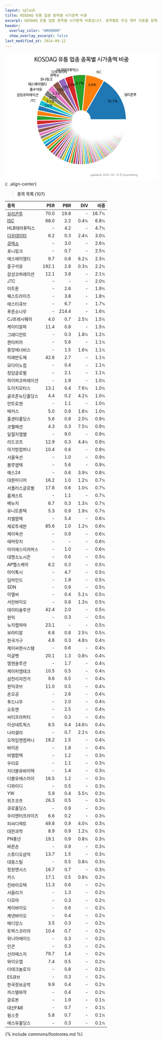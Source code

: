 ```yaml
---
layout: splash
title: KOSDAQ 유통 업종 종목별 시가총액 비중
excerpt: KOSDAQ 유통 업종 종목별 시가총액 비중입니다. 종목별로 주요 재무 지표를 함께 표시합니다.
header:
  overlay_color: "#800000"
  show_overlay_excerpt: false
last_modified_at: 2024-09-12
---
```



![KOSDAQ 유통 업종 종목별 시가총액 비중](/stats/sector/images/kosdaq_업종_유통_종목.png){: .align-center}


> **종목 목록 (107)**<a id="list"></a>

| **종목** | **PER** | **PBR** | **DIV** | **비중** |
| :------- | ------: | ------: | ------: | -------: |
| [실리콘투](/257720/) | 70.0 | 19.8 | - | 16.7<small>%</small> |
| [ISC](/095340/) | 68.0 | 2.2 | 0.4<small>%</small> | 6.8<small>%</small> |
| HLB테라퓨틱스 | - | 4.2 | - | 4.7<small>%</small> |
| [다우데이타](/032190/) | 6.2 | 0.3 | 2.4<small>%</small> | 3.0<small>%</small> |
| [큐렉소](/060280/) | - | 3.0 | - | 2.6<small>%</small> |
| 포니링크 | - | 0.7 | - | 2.5<small>%</small> |
| 에스에이엠티 | 9.7 | 0.8 | 6.2<small>%</small> | 2.3<small>%</small> |
| 흥구석유 | 192.1 | 2.8 | 0.3<small>%</small> | 2.2<small>%</small> |
| 감성코퍼레이션 | 12.1 | 3.8 | - | 2.1<small>%</small> |
| JTC | - | - | - | 2.0<small>%</small> |
| 이트론 | - | 2.6 | - | 1.9<small>%</small> |
| 웨스트라이즈 | - | 3.8 | - | 1.8<small>%</small> |
| 에스티큐브 | - | 6.7 | - | 1.7<small>%</small> |
| 푸른소나무 | - | 214.4 | - | 1.6<small>%</small> |
| CJ프레시웨이 | 4.0 | 0.7 | 2.5<small>%</small> | 1.5<small>%</small> |
| 케이티알파 | 11.4 | 0.8 | - | 1.5<small>%</small> |
| 그래디언트 | - | 0.3 | 1.8<small>%</small> | 1.2<small>%</small> |
| 퀀타피아 | - | 5.6 | - | 1.1<small>%</small> |
| 중앙에너비스 | - | 1.5 | 1.6<small>%</small> | 1.1<small>%</small> |
| 미래반도체 | 42.6 | 2.7 | - | 1.1<small>%</small> |
| 모다이노칩 | - | 0.4 | - | 1.1<small>%</small> |
| 청담글로벌 | - | 2.1 | - | 1.1<small>%</small> |
| 하이퍼코퍼레이션 | - | 1.9 | - | 1.0<small>%</small> |
| 도이치모터스 | 13.1 | 0.4 | 7.6<small>%</small> | 1.0<small>%</small> |
| 골프존뉴딘홀딩스 | 4.4 | 0.2 | 4.2<small>%</small> | 1.0<small>%</small> |
| 안트로젠 | - | 1.1 | - | 1.0<small>%</small> |
| 매커스 | 5.0 | 0.9 | 1.6<small>%</small> | 1.0<small>%</small> |
| 홈센타홀딩스 | 5.6 | 0.8 | 2.0<small>%</small> | 0.9<small>%</small> |
| 코웰패션 | 4.3 | 0.3 | 7.5<small>%</small> | 0.9<small>%</small> |
| 일월지엠엘 | - | 9.0 | - | 0.9<small>%</small> |
| 리드코프 | 12.9 | 0.3 | 4.4<small>%</small> | 0.9<small>%</small> |
| 아가방컴퍼니 | 10.4 | 0.8 | - | 0.9<small>%</small> |
| 서울옥션 | - | 1.0 | - | 0.9<small>%</small> |
| 블루엠텍 | - | 5.6 | - | 0.9<small>%</small> |
| 예스24 | - | 0.6 | 3.9<small>%</small> | 0.8<small>%</small> |
| 대원미디어 | 16.2 | 1.0 | 1.2<small>%</small> | 0.7<small>%</small> |
| 서플러스글로벌 | 17.8 | 0.6 | 1.0<small>%</small> | 0.7<small>%</small> |
| 홈캐스트 | - | 1.1 | - | 0.7<small>%</small> |
| 베뉴지 | 6.7 | 0.3 | 1.3<small>%</small> | 0.7<small>%</small> |
| 유니트론텍 | 5.3 | 0.9 | 1.9<small>%</small> | 0.7<small>%</small> |
| 지엘팜텍 | - | 5.4 | - | 0.6<small>%</small> |
| 제로투세븐 | 85.6 | 1.0 | 1.2<small>%</small> | 0.6<small>%</small> |
| 케이옥션 | - | 0.9 | - | 0.6<small>%</small> |
| 애머릿지 | - | - | - | 0.6<small>%</small> |
| 아이에스이커머스 | - | 1.0 | - | 0.6<small>%</small> |
| 대명소노시즌 | - | 0.6 | - | 0.5<small>%</small> |
| AP헬스케어 | 8.2 | 0.3 | - | 0.5<small>%</small> |
| 아이톡시 | - | 4.7 | - | 0.5<small>%</small> |
| 딥마인드 | - | 1.9 | - | 0.5<small>%</small> |
| SDN | - | 0.9 | - | 0.5<small>%</small> |
| 이엘씨 | - | 0.4 | 5.1<small>%</small> | 0.5<small>%</small> |
| 서린바이오 | - | 0.8 | 1.3<small>%</small> | 0.5<small>%</small> |
| 데이타솔루션 | 42.4 | 2.0 | - | 0.5<small>%</small> |
| 원익 | - | 0.3 | - | 0.5<small>%</small> |
| 뉴지랩파마 | 23.1 | - | - | 0.5<small>%</small> |
| 보라티알 | 6.8 | 0.8 | 2.5<small>%</small> | 0.5<small>%</small> |
| 한국가구 | 4.6 | 0.3 | 4.8<small>%</small> | 0.4<small>%</small> |
| 제이씨현시스템 | - | 0.6 | - | 0.4<small>%</small> |
| 이글벳 | 20.1 | 1.3 | 0.8<small>%</small> | 0.4<small>%</small> |
| 엠젠솔루션 | - | 1.7 | - | 0.4<small>%</small> |
| 케이피엠테크 | 10.5 | 0.5 | - | 0.4<small>%</small> |
| 삼천리자전거 | 9.6 | 0.5 | - | 0.4<small>%</small> |
| 원익큐브 | 11.0 | 0.5 | - | 0.4<small>%</small> |
| 손오공 | - | 2.6 | - | 0.4<small>%</small> |
| 푸드나무 | - | 2.0 | - | 0.4<small>%</small> |
| 오토앤 | - | 2.5 | - | 0.4<small>%</small> |
| 씨티프라퍼티 | - | 0.3 | - | 0.4<small>%</small> |
| 이상네트웍스 | 8.5 | 0.4 | 14.6<small>%</small> | 0.4<small>%</small> |
| 나라셀라 | - | 0.7 | 2.1<small>%</small> | 0.4<small>%</small> |
| 오하임앤컴퍼니 | 18.2 | 1.5 | - | 0.4<small>%</small> |
| 바이온 | - | 1.8 | - | 0.4<small>%</small> |
| 비엘팜텍 | - | 1.2 | - | 0.3<small>%</small> |
| 우리로 | - | 1.1 | - | 0.3<small>%</small> |
| 지더블유바이텍 | - | 1.4 | - | 0.3<small>%</small> |
| 더블유에스아이 | 16.5 | 1.2 | - | 0.3<small>%</small> |
| 디와이디 | - | 0.5 | - | 0.3<small>%</small> |
| YW | 5.9 | 0.4 | 5.5<small>%</small> | 0.3<small>%</small> |
| 위즈코프 | 26.3 | 0.5 | - | 0.3<small>%</small> |
| 큐로홀딩스 | - | 0.9 | - | 0.3<small>%</small> |
| 우리엔터프라이즈 | 6.6 | 0.2 | - | 0.3<small>%</small> |
| 피씨디렉트 | 49.8 | 0.9 | 4.0<small>%</small> | 0.3<small>%</small> |
| 대한과학 | 8.9 | 0.9 | 1.2<small>%</small> | 0.3<small>%</small> |
| PN풍년 | 19.1 | 0.9 | 0.8<small>%</small> | 0.3<small>%</small> |
| 바른손 | - | 0.9 | - | 0.3<small>%</small> |
| 스튜디오삼익 | 13.7 | 1.5 | - | 0.3<small>%</small> |
| 대동스틸 | - | 0.5 | 0.8<small>%</small> | 0.3<small>%</small> |
| 정원엔시스 | 16.7 | 0.7 | - | 0.3<small>%</small> |
| 카스 | 17.1 | 0.5 | 0.8<small>%</small> | 0.2<small>%</small> |
| 진바이오텍 | 11.3 | 0.6 | - | 0.2<small>%</small> |
| 서울리거 | - | 1.3 | - | 0.2<small>%</small> |
| 디모아 | - | 0.3 | - | 0.2<small>%</small> |
| 케이바이오 | - | 0.6 | - | 0.2<small>%</small> |
| 제넨바이오 | - | 0.4 | - | 0.2<small>%</small> |
| 메디앙스 | 3.5 | 0.3 | - | 0.2<small>%</small> |
| 토박스코리아 | 10.4 | 0.7 | - | 0.2<small>%</small> |
| 위니아에이드 | - | 0.3 | - | 0.2<small>%</small> |
| 인콘 | - | 0.3 | - | 0.2<small>%</small> |
| 신라에스지 | 79.7 | 1.4 | - | 0.2<small>%</small> |
| 와이오엠 | 7.4 | 0.5 | - | 0.2<small>%</small> |
| 더테크놀로지 | - | 0.8 | - | 0.2<small>%</small> |
| ES큐브 | - | 0.3 | - | 0.2<small>%</small> |
| 한국정보공학 | 9.9 | 0.4 | - | 0.2<small>%</small> |
| 까스텔바작 | - | 0.4 | - | 0.2<small>%</small> |
| 글로본 | - | 1.9 | - | 0.1<small>%</small> |
| 대산F&B | - | 0.7 | - | 0.1<small>%</small> |
| 윙스풋 | 5.8 | 0.7 | - | 0.1<small>%</small> |
| 에스유홀딩스 | - | 0.3 | - | 0.1<small>%</small> |

{% include commons/footnotes.md %}